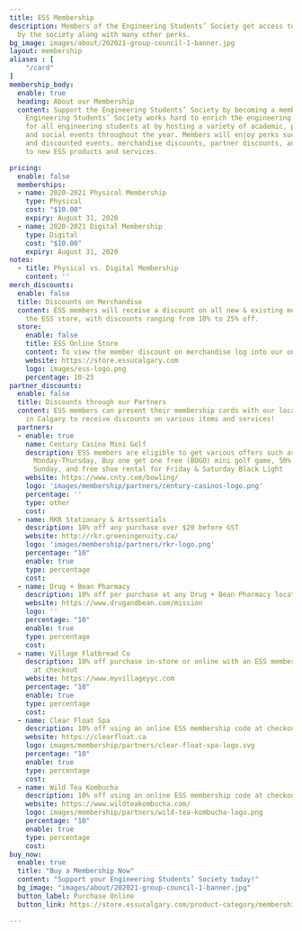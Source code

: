 ```yaml
---
title: ESS Membership
description: Members of the Engineering Students’ Society get access to events hosted
  by the society along with many other perks.
bg_image: images/about/202021-group-council-1-banner.jpg
layout: membership
aliases : [
    "/card"
]
membership_body:
  enable: true
  heading: About our Membership
  content: Support the Engineering Students’ Society by becoming a member today! The
    Engineering Students’ Society works hard to enrich the engineering student experience
    for all engineering students at by hosting a variety of academic, professional,
    and social events throughout the year. Members will enjoy perks such as exclusive
    and discounted events, merchandise discounts, partner discounts, and early access
    to new ESS products and services.

pricing:
  enable: false
  memberships:
  - name: 2020-2021 Physical Membership
    type: Physical
    cost: "$10.00"
    expiry: August 31, 2020
  - name: 2020-2021 Digital Membership
    type: Digital
    cost: "$10.00"
    expiry: August 31, 2020
notes:
  - title: Physical vs. Digital Membership
    content: ''
merch_discounts:
  enable: false
  title: Discounts on Merchandise
  content: ESS members will receive a discount on all new & existing merchandise in
    the ESS store, with discounts ranging from 10% to 25% off.
  store:
    enable: false
    title: ESS Online Store
    content: To view the member discount on merchandise log into our online store with your membership.
    website: https://store.essucalgary.com
    logo: images/ess-logo.png
    percentage: 10-25
partner_discounts:
  enable: false
  title: Discounts through our Partners
  content: ESS members can present their membership cards with our local partners
    in Calgary to receive discounts on various items and services!
  partners:
  - enable: true
    name: Century Casino Mini Golf
    description: ESS members are eligible to get various offers such as $4 games on
      Monday-Thursday, Buy one get one free (BOGO) mini golf game, 50% off lanes on
      Sunday, and free shoe rental for Friday & Saturday Black Light
    website: https://www.cnty.com/bowling/
    logo: 'images/membership/partners/century-casinos-logo.png'
    percentage: ''
    type: other
    cost: 
  - name: RKR Stationary & Artssentials
    description: 10% off any purchase over $20 before GST
    website: http://rkr.greeningenuity.ca/
    logo: 'images/membership/partners/rkr-logo.png'
    percentage: "10"
    enable: true
    type: percentage
    cost: 
  - name: Drug + Bean Pharmacy
    description: 10% off per purchase at any Drug + Bean Pharmacy location
    website: https://www.drugandbean.com/mission
    logo: ''
    percentage: "10"
    enable: true
    type: percentage
    cost: 
  - name: Village Flatbread Co
    description: 10% off purchase in-store or online with an ESS membership code
      at checkout
    website: https://www.myvillageyyc.com
    percentage: "10"
    enable: true
    type: percentage
    cost: 
  - name: Clear Float Spa
    description: 10% off using an online ESS membership code at checkout
    website: https://clearfloat.ca
    logo: images/membership/partners/clear-float-spa-logo.svg
    percentage: "10"
    enable: true
    type: percentage
    cost: 
  - name: Wild Tea Kombucha
    description: 10% off using an online ESS membership code at checkout
    website: https://www.wildteakombucha.com/
    logo: images/membership/partners/wild-tea-kombucha-logo.png
    percentage: "10"
    enable: true
    type: percentage
    cost: 
buy_now:
  enable: true
  title: "Buy a Membership Now"
  content: "Support your Engineering Students’ Society today!"
  bg_image: "images/about/202021-group-council-1-banner.jpg"
  button_label: Purchase Online
  button_link: https://store.essucalgary.com/product-category/memberships/

---
```

